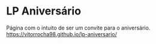 # LP Aniversário
Página com o intuito de ser um convite para o aniversário.
https://vitorrocha98.github.io/lp-aniversario/
